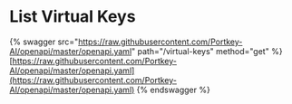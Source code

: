 # List Virtual Keys

{% swagger src="https://raw.githubusercontent.com/Portkey-AI/openapi/master/openapi.yaml" path="/virtual-keys" method="get" %}
[https://raw.githubusercontent.com/Portkey-AI/openapi/master/openapi.yaml](https://raw.githubusercontent.com/Portkey-AI/openapi/master/openapi.yaml)
{% endswagger %}
